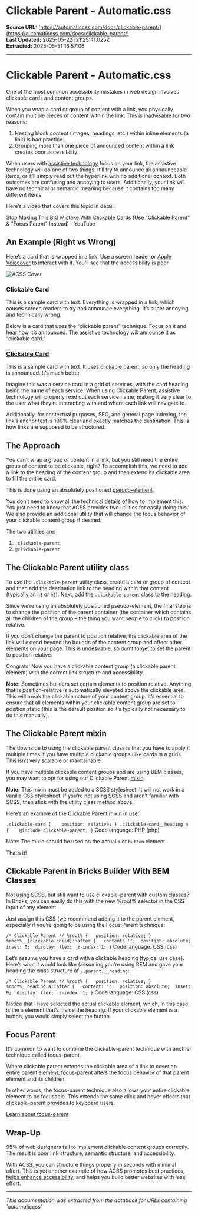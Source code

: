 # Clickable Parent - Automatic.css

**Source URL:** [https://automaticcss.com/docs/clickable-parent/](https://automaticcss.com/docs/clickable-parent/)  
**Last Updated:** 2025-05-22T21:25:41.025Z  
**Extracted:** 2025-05-31 16:57:06

---

# Clickable Parent - Automatic.css

One of the most common accessibility mistakes in web design involves clickable cards and content groups.

When you wrap a card or group of content with a link, you physically contain multiple pieces of content within the link. This is inadvisable for two reasons:

1.  Nesting block content (images, headings, etc.) within inline elements (a link) is bad practice.
2.  Grouping more than one piece of announced content within a link creates poor accessibility.

When users with [assistive technology](https://www.understood.org/en/articles/assistive-technology-what-it-is-and-how-it-works) focus on your link, the assistive technology will do one of two things: It’ll try to announce all announceable items, or it’ll simply read out the hyperlink with no additional context. Both outcomes are confusing and annoying to users. Additionally, your link will have no technical or semantic meaning because it contains too many different items.

Here’s a video that covers this topic in detail:

Stop Making This BIG Mistake With Clickable Cards (Use "Clickable Parent" & "Focus Parent" Instead) - YouTube

[](https://www.youtube.com/watch?v=nM78am-FC9Q&embeds_referring_euri=https%3A%2F%2Fautomaticcss.com%2F)

## An Example (Right vs Wrong)

Here’s a card that is wrapped in a link. Use a screen reader or [Apple Voiceover](https://en.wikipedia.org/wiki/VoiceOver) to interact with it. You’ll see that the accessibility is poor.

![ACSS Cover](https://automaticcss.com/wp-content/uploads/acss-cover-1.jpg "acss-cover")

### Clickable Card

This is a sample card with text. Everything is wrapped in a link, which causes screen readers to try and announce everything. It’s super annoying and technically wrong.

Below is a card that uses the “clickable parent” technique. Focus on it and hear how it’s announced. The assistive technology will announce it as “clickable card.”

### [Clickable Card](https://google.com/)

This is a sample card with text. It uses clickable parent, so only the heading is announced. It’s much better.

Imagine this was a service card in a grid of services, with the card heading being the name of each service. When using Clickable Parent, assistive technology will properly read out each service name, making it very clear to the user what they’re interacting with and where each link will navigate to.

Additionally, for contextual purposes, SEO, and general page indexing, the link’s [anchor text](https://yoast.com/what-is-anchor-text/) is 100% clear and exactly matches the destination. This is how links are supposed to be structured.

## The Approach

You can’t wrap a group of content in a link, but you still need the entire group of content to be clickable, right? To accomplish this, we need to add a link to the heading of the content group and then extend its clickable area to fill the entire card.

This is done using an absolutely positioned [pseudo-element](https://developer.mozilla.org/en-US/docs/Web/CSS/Pseudo-elements).

You don’t need to know all the technical details of how to implement this. You just need to know that ACSS provides two utilities for easily doing this. We also provide an additional utility that will change the focus behavior of your clickable content group if desired.

The two utilities are:

1.  `.clickable-parent`
2.  `@clickable-parent`

## The Clickable Parent utility class

To use the `.clickable-parent` utility class, create a card or group of content and then add the destination link to the heading within that content (typically an `h3` or `h2`). Next, add the `.clickable-parent` class to the heading.

Since we’re using an absolutely positioned pseudo-element, the final step is to change the position of the parent container (the container which contains all the children of the group – the thing you want people to click) to position relative.

If you don’t change the parent to position relative, the clickable area of the link will extend beyond the bounds of the content group and affect other elements on your page. This is undesirable, so don’t forget to set the parent to position relative.

Congrats! Now you have a clickable content group (a clickable parent element) with the correct link structure and accessibility.

**Note:** Sometimes builders set certain elements to position relative. Anything that is position-relative is automatically elevated above the clickable area. This will break the clickable nature of your content group. It’s essential to ensure that all elements within your clickable content group are set to position static (this is the default position so it’s typically not necessary to do this manually).

## The Clickable Parent mixin

The downside to using the clickable parent class is that you have to apply it multiple times if you have multiple clickable groups (like cards in a grid). This isn’t very scalable or maintainable.

If you have multiple clickable content groups and are using BEM classes, you may want to opt for using our Clickable Parent [mixin](https://automaticcss.com/docs/mixins/).

**Note:** This mixin must be added to a SCSS stylesheet. It will not work in a vanilla CSS stylesheet. If you’re not using SCSS and aren’t familiar with SCSS, then stick with the utility class method above.

Here’s an example of the Clickable Parent mixin in use:

`.clickable-card {    position: relative; } .clickable-card__heading a {    @include clickable-parent; }`
Code language: PHP (php)

Note: The mixin should be used on the actual `a` or `button` element.

That’s it!

## Clickable Parent in Bricks Builder With BEM Classes

Not using SCSS, but still want to use clickable-parent with custom classes? In Bricks, you can easily do this with the new %root% selector in the CSS input of any element.

Just assign this CSS (we recommend adding it to the parent element, especially if you’re going to be using the Focus Parent technique:

`/* Clickable Parent */ %root% {   position: relative; } %root%__[clickable-child]::after {   content: '';  position: absolute;  inset: 0;  display: flex;  z-index: 1; }`
Code language: CSS (css)

Let’s assume you have a card with a clickable heading (typical use case). Here’s what it would look like (assuming you’re using BEM and gave your heading the class structure of `.[parent]__heading`:

`/* Clickable Parent */ %root% {   position: relative; } %root%__heading a::after {   content: '';  position: absolute;  inset: 0;  display: flex;  z-index: 1; }`
Code language: CSS (css)

Notice that I have selected the actual clickable element, which, in this case, is the `a` element that’s inside the heading. If your clickable element is a button, you would simply select the button.

## Focus Parent

It’s common to want to combine the clickable-parent technique with another technique called focus-parent.

Where clickable parent extends the clickable area of a link to cover an entire parent element, [focus-parent](https://automaticcss.com/docs/focus-parent/) alters the focus behavior of that parent element and its children.

In other words, the focus-parent technique also allows your entire clickable element to be focusable. This extends the same click and hover effects that clickable-parent provides to keyboard users.

[Learn about focus-parent](https://automaticcss.com/docs/focus-parent/)

## Wrap-Up

95% of web designers fail to implement clickable content groups correctly. The result is poor link structure, semantic structure, and accessibility.

With ACSS, you can structure things properly in seconds with minimal effort. This is yet another example of how ACSS promotes best practices, [helps enhance accessibility](https://automaticcss.com/accessibility-features/), and helps you build better websites with less effort.

---

*This documentation was extracted from the database for URLs containing 'automaticcss'*
